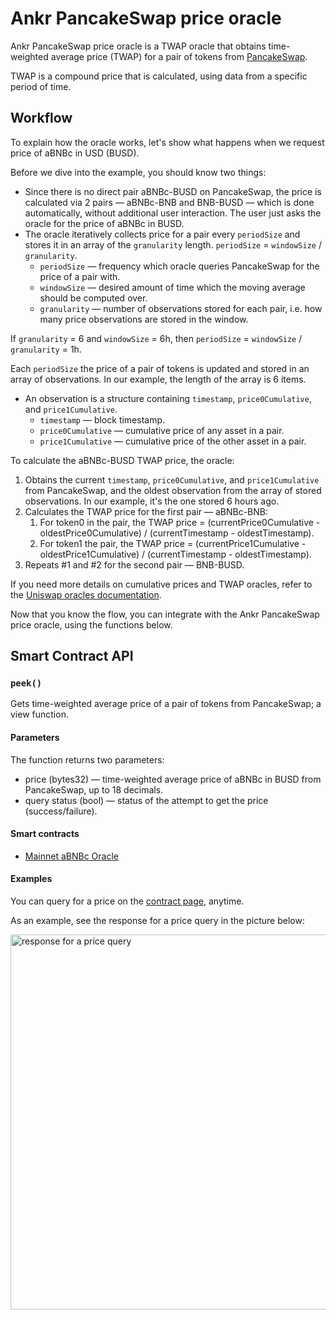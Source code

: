# Ankr PancakeSwap price oracle

Ankr PancakeSwap price oracle is a TWAP oracle that obtains time-weighted average price (TWAP) for a pair of tokens from [PancakeSwap](https://pancakeswap.finance/). 

TWAP is a compound price that is calculated, using data from a specific period of time.

## Workflow

To explain how the oracle works, let's show what happens when we request price of aBNBc in USD (BUSD).

Before we dive into the example, you should know two things:
* Since there is no direct pair aBNBc-BUSD on PancakeSwap, the price is calculated via 2 pairs — aBNBc-BNB and BNB-BUSD — which is done automatically, without additional user interaction. The user just asks the oracle for the price of aBNBc in BUSD.
* The oracle iteratively collects price for a pair every `periodSize` and stores it in an array of the `granularity` length. 
`periodSize` = `windowSize` / `granularity`.
   * `periodSize` — frequency which oracle queries PancakeSwap for the price of a pair with.
   * `windowSize` — desired amount of time which the moving average should be computed over.
   * `granularity` — number of observations stored for each pair, i.e. how many price observations are stored in the window.

If `granularity` = 6 and `windowSize` = 6h, then `periodSize` = `windowSize` / `granularity` = 1h.

Each `periodSize` the price of a pair of tokens is updated and stored in an array of observations. In our example, the length of the array is 6 items.
* An observation is a structure containing `timestamp`, `price0Cumulative`, and `price1Cumulative`. 
  * `timestamp` — block timestamp.
  * `price0Cumulative` — cumulative price of any asset in a pair.
  * `price1Cumulative` — cumulative price of the other asset in a pair.

To calculate the aBNBc-BUSD TWAP price, the oracle:
1. Obtains the current `timestamp`, `price0Cumulative`, and `price1Cumulative` from PancakeSwap, and the oldest observation from the array of stored observations. In our example, it's the one stored 6 hours ago. 
2. Calculates the TWAP price for the first pair — aBNBc-BNB:
   1. For token0 in the pair, the TWAP price = (currentPrice0Cumulative - oldestPrice0Cumulative) / (currentTimestamp - oldestTimestamp).
   2. For token1 the pair, the TWAP price = (currentPrice1Cumulative - oldestPrice1Cumulative) / (currentTimestamp - oldestTimestamp).
3. Repeats #1 and #2 for the second pair — BNB-BUSD.

If you need more details on cumulative prices and TWAP oracles, refer to the [Uniswap oracles documentation](https://docs.uniswap.org/protocol/V2/concepts/core-concepts/oracles).

Now that you know the flow, you can integrate with the Ankr PancakeSwap price oracle, using the functions below.

## Smart Contract API

### `peek()`
Gets time-weighted average price of a pair of tokens from PancakeSwap; a view function.

#### Parameters
The function returns two parameters:

* price (bytes32) —  time-weighted average price of aBNBc in BUSD from PancakeSwap, up to 18 decimals.
* query status (bool) — status of the attempt to get the price (success/failure).

#### Smart contracts
* [Mainnet aBNBc Oracle](https://bscscan.com/address/0xB1aD00B8BB49FB3534120b43f1FEACeAf584AE06#readProxyContract)

#### Examples

You can query for a price on the [contract page](https://bscscan.com/address/0xB1aD00B8BB49FB3534120b43f1FEACeAf584AE06#readProxyContract), anytime.

As an example, see the response for a price query in the picture below:

<img src="/docs/oracles/pancakeswap-oracle-peek-query.png" alt="response for a price query" class="responsive-pic" width="600" />
